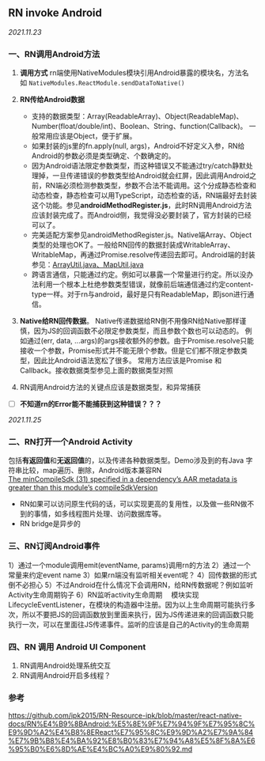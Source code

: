 
## RN invoke Android
*2021.11.23*

### 一、RN调用Android方法
1. **调用方式**
rn端使用NativeModules模块引用Android暴露的模块名，方法名
如 `NativeModules.ReactModule.sendDataToNative()`
2. **RN传给Android数据** 
    * 支持的数据类型：Array(ReadableArray)、Object(ReadableMap)、Number(float/double/int)、Boolean、String、function(Callback)。 一般常用应该是Object，便于扩展。
    * 如果封装的js里的fn.apply(null, args)，Android不好定义入参，RN给Android的参数必须是类型确定、个数确定的。
    * 因为Android语法限定参数类型，而这种错误又不能通过try/catch静默处理掉，一旦传递错误的参数类型给Android就会红屏，因此调用Android之前，RN端必须检测参数类型，参数不合法不能调用。这个分成静态检查和动态检查，静态检查可以用TypeScript，动态检查的话，RN端最好去封装这个功能。参见**androidMethodRegister.js**，此时RN调用Android方法应该封装完成了。而Android侧，我觉得没必要封装了，官方封装的已经可以了。
    * 完美适配方案参见androidMethodRegister.js。Native端Array、Object类型的处理也OK了。一般给RN回传的数据封装成WritableArray、WritableMap，再通过Promise.resolve传递回去即可。Android端的封装参见：[ArrayUtil.java、MapUtil.java](https://gist.github.com/mfmendiola/bb8397162df9f76681325ab9f705748b)
    * 跨语言通信，只能通过约定。例如可以暴露一个常量进行约定。所以没办法利用一个根本上杜绝参数类型错误，就像前后端通信通过约定content-type一样。对于rn与android，最好是只有ReadableMap，即json进行通信。

3. **Native给RN回传数据**。
Native传递数据给RN倒不用像RN给Native那样谨慎，因为JS的回调函数不必限定参数类型，而且参数个数也可以动态的。
例如通过(err, data, ...args)的args接收额外的参数。由于Promise.resolve只能接收一个参数，Promise形式并不能无限个参数。但是它们都不限定参数类型，因此比Android语法宽松了很多。
常用方法应该是Promise 和 Callback。接收数据类型参见上面的数据类型对照
4. RN调用Android方法的关键点应该是数据类型，和异常捕获
- [ ] **不知道rn的Error能不能捕获到这种错误？？？**

*2021.11.25* 
### 二、RN打开一个Android Activity
包括**有返回值**和**无返回值**的，以及传递各种数据类型。Demo涉及到的有Java 字符串比较，map遍历、删除，Android版本兼容RN   
[The minCompileSdk (31) specified in a dependency’s AAR metadata is greater than this module’s compileSdkVersion](https://exerror.com/the-mincompilesdk-31-specified-in-a-dependencys-aar-metadata-is-greater-than-this-modules-compilesdkversion/)
* RN如果可以访问原生代码的话，可以实现更高的复用性，以及做一些RN做不到的事情，如多线程图片处理、访问数据库等。
* RN bridge是异步的

### 三、RN订阅Android事件

1）通过一个module调用emit(eventName, params)调用rn的方法
2）通过一个常量来约定event name
3）如果rn端没有监听相关event呢？
4）回传数据的形式倒不必担心
5）不过Android在什么情况下会调用RN，给RN传数据呢？例如监听Activity生命周期钩子
6）RN监听activity生命周期 　模块实现LifecycleEventListener，在模块的构造器中注册。因为以上生命周期可能执行多次，所以不要把JS的回调函数放到里面来执行，因为JS传递进来的回调函数只能执行一次，可以在里面往JS传递事件。监听的应该是自己的Activity的生命周期


### 四、RN 调用 Android UI Component
1. RN调用Android处理系统交互
2. RN调用Android开启多线程？

### 参考
https://github.com/ipk2015/RN-Resource-ipk/blob/master/react-native-docs/RN%E4%B9%8BAndroid:%E5%8E%9F%E7%94%9F%E7%95%8C%E9%9D%A2%E4%B8%8EReact%E7%95%8C%E9%9D%A2%E7%9A%84%E7%9B%B8%E4%BA%92%E8%B0%83%E7%94%A8%E5%8F%8A%E6%95%B0%E6%8D%AE%E4%BC%A0%E9%80%92.md
